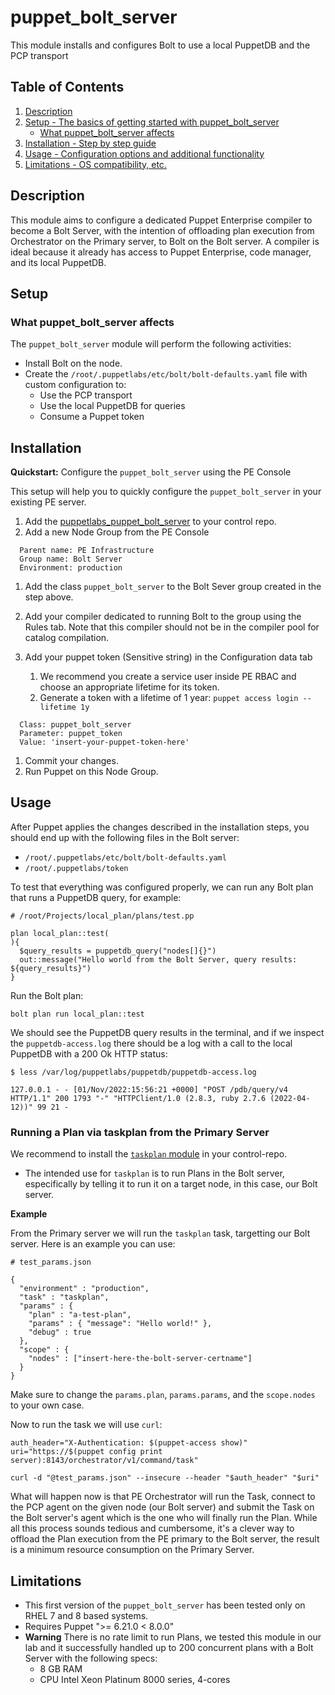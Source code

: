 # puppet_bolt_server

This module installs and configures Bolt to use a local PuppetDB and the PCP transport

## Table of Contents

1. [Description](#description)
1. [Setup - The basics of getting started with puppet_bolt_server](#setup)
    * [What puppet_bolt_server affects](#what-puppet_bolt_server-affects)
1. [Installation - Step by step guide](#installation)
1. [Usage - Configuration options and additional functionality](#usage)
1. [Limitations - OS compatibility, etc.](#limitations)

## Description

This module aims to configure a dedicated Puppet Enterprise compiler to become a Bolt Server, with the intention of offloading plan execution from Orchestrator on the Primary server, to Bolt on the Bolt server. A compiler is ideal because it already has access to Puppet Enterprise, code manager, and its local PuppetDB.

## Setup

### What puppet_bolt_server affects

The `puppet_bolt_server` module will perform the following activities:

* Install Bolt on the node.
* Create the `/root/.puppetlabs/etc/bolt/bolt-defaults.yaml` file with custom configuration to:
    * Use the PCP transport
    * Use the local PuppetDB for queries
    * Consume a Puppet token

## Installation

**Quickstart:** Configure the `puppet_bolt_server` using the PE Console

This setup will help you to quickly configure the `puppet_bolt_server` in your existing PE server.

1. Add the [puppetlabs_puppet_bolt_server](https://github.com/puppetlabs/puppetlabs-puppet_bolt_server) to your control repo.
1. Add a new Node Group from the PE Console

```
  Parent name: PE Infrastructure
  Group name: Bolt Server
  Environment: production
```

1. Add the class `puppet_bolt_server` to the Bolt Sever group created in the step above.
1. Add your compiler dedicated to running Bolt to the group using the Rules tab. Note that this compiler should not be in the compiler pool for catalog compilation.
1. Add your puppet token (Sensitive string) in the Configuration data tab

    1. We recommend you create a service user inside PE RBAC and choose an appropriate lifetime for its token.
    1. Generate a token with a lifetime of 1 year: `puppet access login --lifetime 1y`

```
  Class: puppet_bolt_server
  Parameter: puppet_token
  Value: 'insert-your-puppet-token-here'
```

1. Commit your changes.
1. Run Puppet on this Node Group.

## Usage

After Puppet applies the changes described in the installation steps, you should end up with the following files in the Bolt server:

- `/root/.puppetlabs/etc/bolt/bolt-defaults.yaml`
- `/root/.puppetlabs/token`

To test that everything was configured properly, we can run any Bolt plan that runs a PuppetDB query, for example:

```
# /root/Projects/local_plan/plans/test.pp

plan local_plan::test(
){
  $query_results = puppetdb_query("nodes[]{}")
  out::message("Hello world from the Bolt Server, query results: ${query_results}")
}
```

Run the Bolt plan:

`bolt plan run local_plan::test`

We should see the PuppetDB query results in the terminal, and if we inspect the `puppetdb-access.log` there should be a log with a call to the local PuppetDB with a 200 Ok HTTP status:

```
$ less /var/log/puppetlabs/puppetdb/puppetdb-access.log

127.0.0.1 - - [01/Nov/2022:15:56:21 +0000] "POST /pdb/query/v4 HTTP/1.1" 200 1793 "-" "HTTPClient/1.0 (2.8.3, ruby 2.7.6 (2022-04-12))" 99 21 -
```

### Running a Plan via taskplan from the Primary Server

We recommend to install the [`taskplan` module](https://forge.puppet.com/modules/reidmv/taskplan) in your control-repo.

- The intended use for `taskplan` is to run Plans in the Bolt server, especifically by telling it to run it on a target node, in this case, our Bolt server.

**Example**

From the Primary server we will run the `taskplan` task, targetting our Bolt server. Here is an example you can use:

```
# test_params.json

{
  "environment" : "production",
  "task" : "taskplan",
  "params" : {
    "plan" : "a-test-plan",
    "params" : { "message": "Hello world!" },
    "debug" : true
  },
  "scope" : {
    "nodes" : ["insert-here-the-bolt-server-certname"]
  }
}
```

Make sure to change the `params.plan`, `params.params`, and the `scope.nodes` to your own case.

Now to run the task we will use `curl`:

```
auth_header="X-Authentication: $(puppet-access show)"
uri="https://$(puppet config print server):8143/orchestrator/v1/command/task"

curl -d "@test_params.json" --insecure --header "$auth_header" "$uri"
```

What will happen now is that PE Orchestrator will run the Task, connect to the PCP agent on the given node (our Bolt server) and submit the Task on the Bolt server's agent which is the one who will finally run the Plan. While all this process sounds tedious and cumbersome, it's a clever way to offload the Plan execution from the PE primary to the Bolt server, the result is a minimum resource consumption on the Primary Server.

## Limitations

- This first version of the `puppet_bolt_server` has been tested only on RHEL 7 and 8 based systems.
- Requires Puppet ">= 6.21.0 < 8.0.0"
- **Warning** There is no rate limit to run Plans, we tested this module in our lab and it successfully handled up to 200 concurrent plans with a Bolt Server with the following specs:
    - 8 GB RAM
    - CPU Intel Xeon Platinum 8000 series, 4-cores

